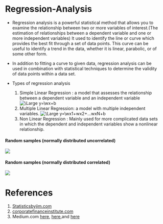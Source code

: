 # Regression-Analysis

- Regression analysis is a powerful statistical method that allows you to examine the relationship between two or more variables of interest.(The estimation of relationships between a dependent variable and one or more independent variables) It  used to identify the line or curve which provides the best fit through a set of data points. This curve can be useful to identify a trend in the data, whether it is linear, parabolic, or of some other form.
- In addition to fitting a curve to given data, regression analysis can be used in combination with statistical techniques to determine the validity of data points within a data set.

- Types of regression analysis

    1. Simple Linear Regression : a model that assesses the relationship between a dependent variable and an independent variable
               <img src="https://latex.codecogs.com/svg.latex?\Large&space;y=wx+b" title="\Large y=\wx+b" />
    2. Multiple Linear Regression: a model with multiple independent variables.
               <img src="https://latex.codecogs.com/svg.latex?\Large&space;y=wx1+wx2+...wxN+b" title="\Large y=\wx1+wx2+...wxN+b" />
    3. Non Linear Regression : Mainly used for more complicated data sets in which the dependent and independent variables show a nonlinear relationship. 
    



####  Random samples (normally distributed uncorrelated) 


<img src =imgs/uncorr>

#### Random samples (normally distributed correlated) 

<img src=imgs/corr>














# References
1. [Statisticsbyjim.com](https://statisticsbyjim.com/regression/curve-fitting-linear-nonlinear-regression/)
2. [corporatefinanceinstitute.com](https://corporatefinanceinstitute.com/resources/knowledge/finance/regression-analysis/)
3. Medium.com [here](https://oscarnieves100.medium.com/how-to-simulate-random-numbers-dad35905ecdb), [here](https://oscarnieves100.medium.com/simulating-normal-random-numbers-in-python-18a2a21a1329),and [here](https://oscarnieves100.medium.com/simulating-correlated-random-variables-in-python-c3947f2dbb10)


